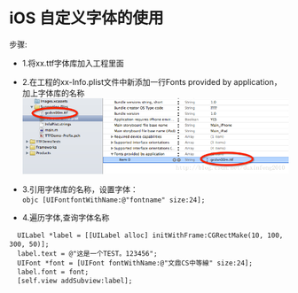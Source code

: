 iOS 自定义字体的使用
===

步骤:
 * 1.将xx.ttf字体库加入工程里面
 
 * 2.在工程的xx-Info.plist文件中新添加一行Fonts provided by application，加上字体库的名称
 ![](https://github.com/laznrbfe/iOS/blob/master/%E6%B7%BB%E5%8A%A0ttf:otf%E5%88%B0Info.plist.jpg "添加ttf 到plist")
 
 * 3.引用字体库的名称，设置字体： <br/>
 ```objc [UIFontfontWithName:@"fontname" size:24]; ```
 
 * 4.遍历字体,查询字体名称
```objc
  UILabel *label = [[UILabel alloc] initWithFrame:CGRectMake(10, 100, 300, 50)];  
  label.text = @"这是一个TEST。123456";  
  UIFont *font = [UIFont fontWithName:@"文鼎CS中等線" size:24];  
  label.font = font;  
  [self.view addSubview:label];
```
